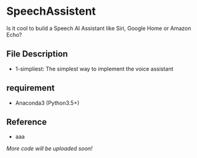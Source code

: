 # SpeechAssistent
Is it cool to build a Speech AI Assistant like Siri, Google Home or Amazon Echo?

## File Description
* 1-simpliest: The simplest way to implement the voice assistant

## requirement
* Anaconda3 (Python3.5+)

## Reference
* aaa

*More code will be uploaded soon!*

